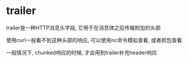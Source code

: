 # trailer

 trailer是一种HTTP消息头字段, 它用于在消息体之后传输附加的头部

使用curl一般看不到这种头部的响应, 可以使用nc命令模拟查看, 或者抓包查看

一般情况下, chunked响应的时候, 才会用到trailer补充header响应
